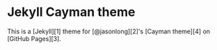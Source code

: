 # Jekyll Cayman theme

This is a [Jekyll][1] theme for [@jasonlong][2]'s [Cayman theme][4] on [GitHub Pages][3].
